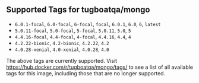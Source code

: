 ## Supported Tags for tugboatqa/mongo

* `6.0.1-focal`, `6.0-focal`, `6-focal`, `focal`, `6.0.1`, `6.0`, `6`, `latest`
* `5.0.11-focal`, `5.0-focal`, `5-focal`, `5.0.11`, `5.0`, `5`
* `4.4.16-focal`, `4.4-focal`, `4-focal`, `4.4.16`, `4.4`, `4`
* `4.2.22-bionic`, `4.2-bionic`, `4.2.22`, `4.2`
* `4.0.28-xenial`, `4.0-xenial`, `4.0.28`, `4.0`

The above tags are currently supported. Visit https://hub.docker.com/r/tugboatqa/mongo/tags/ to see a list of all available tags for this image, including those that are no longer supported.
